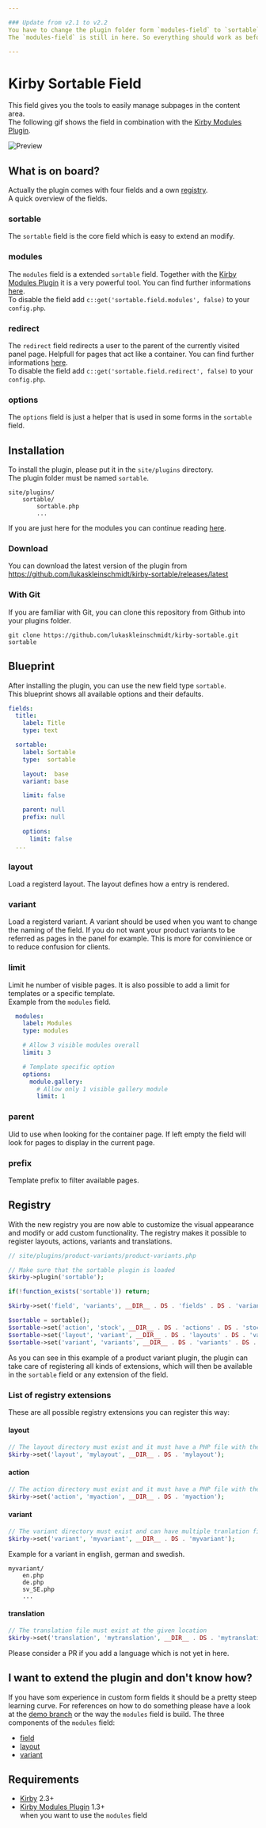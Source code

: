 ```yaml
---

### Update from v2.1 to v2.2
You have to change the plugin folder form `modules-field` to `sortable`.  
The `modules-field` is still in here. So everything should work as before.

---
```


# Kirby Sortable Field
This field gives you the tools to easily manage subpages in the content area.  
The following gif shows the field in combination with the [Kirby Modules Plugin](https://github.com/getkirby-plugins/modules-plugin).

![Preview](http://github.kleinschmidt.at/kirby-sortable/modules/preview.gif)

## What is on board?

Actually the plugin comes with four fields and a own [registry](#registry).  
A quick overview of the fields.

### sortable
The `sortable` field is the core field which is easy to extend an modify.

### modules
The `modules` field is a extended `sortable` field. Together with the [Kirby Modules Plugin](https://github.com/getkirby-plugins/modules-plugin) it is a very powerful tool. You can find further informations [here](fields/modules/readme.md).  
To disable the field add `c::get('sortable.field.modules', false)` to your `config.php`.

### redirect
The `redirect` field redirects a user to the parent of the currently visited panel page. Helpfull for pages that act like a container. You can find further informations [here](fields/redirect/readme.md).  
To disable the field add `c::get('sortable.field.redirect', false)` to your `config.php`.

### options
The `options` field is just a helper that is used in some forms in the `sortable` field.



## Installation

To install the plugin, please put it in the `site/plugins` directory.  
The plugin folder must be named `sortable`.

```
site/plugins/
    sortable/
        sortable.php
        ...
```

If you are just here for the modules you can continue reading [here](fields/modules/readme.md).


### Download

You can download the latest version of the plugin from https://github.com/lukaskleinschmidt/kirby-sortable/releases/latest

### With Git

If you are familiar with Git, you can clone this repository from Github into your plugins folder.

```git clone https://github.com/lukaskleinschmidt/kirby-sortable.git sortable```


## Blueprint
After installing the plugin, you can use the new field type `sortable`.  
This blueprint shows all available options and their defaults.

```yml
fields:
  title:
    label: Title
    type: text

  sortable:
    label: Sortable
    type:  sortable

    layout:  base
    variant: base

    limit: false

    parent: null
    prefix: null

    options:
      limit: false
  ...
```

### layout
Load a registerd layout. The layout defines how a entry is rendered.

### variant
Load a registerd variant. A variant should be used when you want to change the naming of the field. If you do not want your product variants to be referred as pages in the panel for example. This is more for convinience or to reduce confusion for clients.

### limit
Limit he number of visible pages. It is also possible to add a limit for templates or a specific template.  
Example from the `modules` field.
```yml
  modules:
    label: Modules
    type: modules

    # Allow 3 visible modules overall
    limit: 3

    # Template specific option
    options:
      module.gallery:
        # Allow only 1 visible gallery module
        limit: 1
```

### parent
Uid to use when looking for the container page. If left empty the field will look for pages to display in the current page.

### prefix
Template prefix to filter available pages.

## Registry
With the new registry you are now able to customize the visual appearance and modify or add custom functionality.
The registry makes it possible to register layouts, actions, variants and translations.

```php
// site/plugins/product-variants/product-variants.php

// Make sure that the sortable plugin is loaded
$kirby->plugin('sortable');

if(!function_exists('sortable')) return;

$kirby->set('field', 'variants', __DIR__ . DS . 'fields' . DS . 'variants');

$sortable = sortable();
$sortable->set('action', 'stock', __DIR__ . DS . 'actions' . DS . 'stock');
$sortable->set('layout', 'variant', __DIR__ . DS . 'layouts' . DS . 'variant');
$sortable->set('variant', 'variants', __DIR__ . DS . 'variants' . DS . 'variants');
```

As you can see in this example of a product variant plugin, the plugin can take care of registering all kinds of extensions, which will then be available in the `sortable` field or any extension of the field.

### List of registry extensions
These are all possible registry extensions you can register this way:

#### layout
```php
// The layout directory must exist and it must have a PHP file with the same name in it
$kirby->set('layout', 'mylayout', __DIR__ . DS . 'mylayout');
```

#### action
```php
// The action directory must exist and it must have a PHP file with the same name in it
$kirby->set('action', 'myaction', __DIR__ . DS . 'myaction');
```

#### variant
```php
// The variant directory must exist and can have multiple tranlation files
$kirby->set('variant', 'myvariant', __DIR__ . DS . 'myvariant');
```
Example for a variant in english, german and swedish.
```
myvariant/
    en.php
    de.php
    sv_SE.php
    ...
```

#### translation
```php
// The translation file must exist at the given location
$kirby->set('translation', 'mytranslation', __DIR__ . DS . 'mytranslation.php');
```
Please consider a PR if you add a language which is not yet in here.


## I want to extend the plugin and don't know how?
If you have som experience in custom form fields it should be a pretty steep learning curve. For references on how to do something please have a look at the [demo branch](https://github.com/lukaskleinschmidt/kirby-modules-field/tree/demo) or the way the `modules` field is build. The three components of the `modules` field:
- [field](fields/modules)
- [layout](sortable/layouts/module)
- [variant](sortable/variants/modules)


## Requirements
- [Kirby](https://getkirby.com/) 2.3+
- [Kirby Modules Plugin](https://github.com/getkirby-plugins/modules-plugin) 1.3+  
when you want to use the `modules` field
